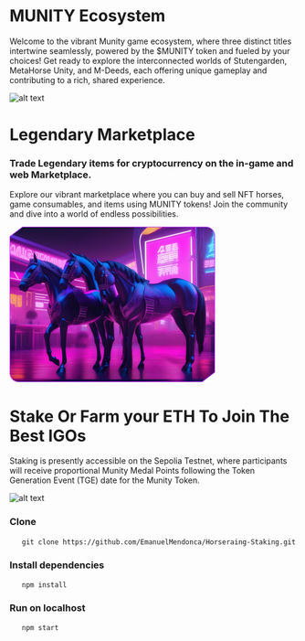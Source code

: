 # MUNITY Ecosystem

Welcome to the vibrant Munity game ecosystem, where three distinct titles intertwine seamlessly, powered by the $MUNITY token and fueled by your choices! Get ready to explore the interconnected worlds of Stutengarden, MetaHorse Unity, and M-Deeds, each offering unique gameplay and contributing to a rich, shared experience.

![alt text](public/MunityEco.png)

# Legendary Marketplace

### Trade Legendary items for cryptocurrency on the in-game and web Marketplace.

Explore our vibrant marketplace where you can buy and sell NFT horses, game consumables, and items using MUNITY tokens! Join the community and dive into a world of endless possibilities.

![alt text](public/nftmarketplace.png)

# Stake Or Farm your ETH To Join The Best IGOs

Staking is presently accessible on the Sepolia Testnet, where participants will receive proportional Munity Medal Points following the Token Generation Event (TGE) date for the Munity Token.

![alt text](public/staking.jpg)

### Clone

```
   git clone https://github.com/EmanuelMendonca/Horseraing-Staking.git
```

### Install dependencies

```
   npm install
```

### Run on localhost

```
   npm start
```
